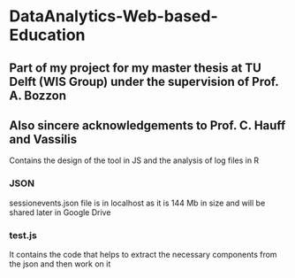# DataAnalytics-Web-based-Education

## Part of my project for my master thesis at TU Delft (WIS Group) under the supervision of Prof. A. Bozzon
## Also sincere acknowledgements to Prof. C. Hauff and Vassilis

Contains the design of the tool in JS and the analysis of log files in R

### JSON
sessionevents.json file is in localhost as it is 144 Mb in size and will be shared later in Google Drive

### test.js
It contains the code that helps to extract the necessary components from the json and then work on it
